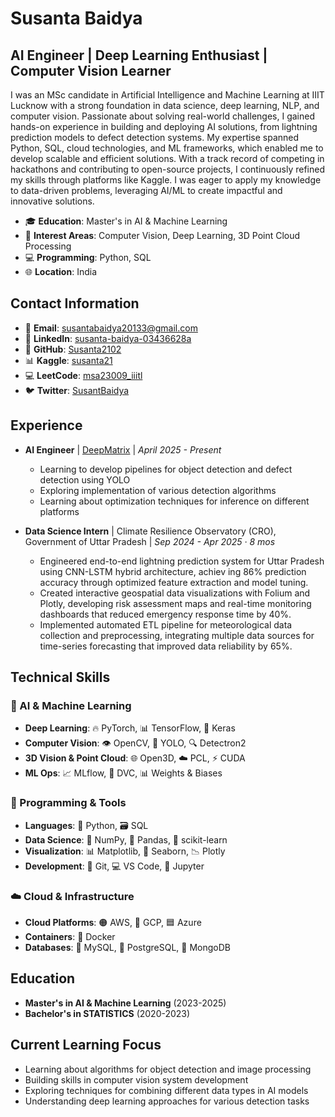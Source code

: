 # Susanta Baidya
## AI Engineer | Deep Learning Enthusiast | Computer Vision Learner

I was an MSc candidate in Artificial Intelligence and Machine Learning at IIIT Lucknow with a strong foundation in data science, deep learning, NLP, and computer vision. Passionate about solving real-world challenges, I gained hands-on experience in building and deploying AI solutions, from lightning prediction models to defect detection systems. My expertise spanned Python, SQL, cloud technologies, and ML frameworks, which enabled me to develop scalable and efficient solutions. With a track record of competing in hackathons and contributing to open-source projects, I continuously refined my skills through platforms like Kaggle. I was eager to apply my knowledge to data-driven problems, leveraging AI/ML to create impactful and innovative solutions.

- 🎓 **Education**: Master's in AI & Machine Learning
- 🔭 **Interest Areas**: Computer Vision, Deep Learning, 3D Point Cloud Processing
- 💻 **Programming**: Python, SQL
- 🌐 **Location**: India

## Contact Information
- 📧 **Email**: [susantabaidya20133@gmail.com](mailto:susantabaidya20133@gmail.com)
- 🔗 **LinkedIn**: [susanta-baidya-03436628a](https://www.linkedin.com/in/susanta-baidya-03436628a/)
- 🐙 **GitHub**: [Susanta2102](https://github.com/Susanta2102)
- 📊 **Kaggle**: [susanta21](https://www.kaggle.com/susanta21)
- 💻 **LeetCode**: [msa23009_iiitl](https://leetcode.com/u/msa23009_iiitl/)
- 🐦 **Twitter**: [SusantBaidya](https://x.com/SusantBaidya)

## Experience

- **AI Engineer** | [DeepMatrix](https://deepmatrix.io) | *April 2025 - Present*
  - Learning to develop pipelines for object detection and defect detection using YOLO
  - Exploring implementation of various detection algorithms
  - Learning about optimization techniques for inference on different platforms
  

- **Data Science Intern** | Climate Resilience Observatory (CRO), Government of Uttar Pradesh | *Sep 2024 - Apr 2025 · 8 mos*
  -  Engineered end-to-end lightning prediction system for Uttar Pradesh using CNN-LSTM hybrid architecture, achiev
     ing 86% prediction accuracy through optimized feature extraction and model tuning.
  -  Created interactive geospatial data visualizations with Folium and Plotly, developing risk assessment maps and
     real-time monitoring dashboards that reduced emergency response time by 40%.
  -  Implemented automated ETL pipeline for meteorological data collection and preprocessing, integrating multiple
     data sources for time-series forecasting that improved data reliability by 65%.

## Technical Skills

### 🧠 AI & Machine Learning
- **Deep Learning**: 🔥 PyTorch, 📊 TensorFlow, 🧠 Keras
- **Computer Vision**: 👁️ OpenCV, 🎯 YOLO, 🔍 Detectron2
- **3D Vision & Point Cloud**: 🌐 Open3D, ☁️ PCL, ⚡ CUDA
- **ML Ops**: 📈 MLflow, 🔄 DVC, 📊 Weights & Biases

### 🔧 Programming & Tools
- **Languages**: 🐍 Python,  🗃️ SQL
- **Data Science**: 🔢 NumPy, 🐼 Pandas, 🧪 scikit-learn
- **Visualization**: 📊 Matplotlib, 🌊 Seaborn, 📉 Plotly
- **Development**: 🔄 Git, 💻 VS Code, 📓 Jupyter

### ☁️ Cloud & Infrastructure
- **Cloud Platforms**: 🟠 AWS, 🔵 GCP, 🟦 Azure
- **Containers**: 🐳 Docker
- **Databases**: 🐬 MySQL, 🐘 PostgreSQL, 🍃 MongoDB

## Education
- **Master's in AI & Machine Learning** (2023-2025)
- **Bachelor's in STATISTICS** (2020-2023)

## Current Learning Focus
- Learning about algorithms for object detection and image processing
- Building skills in computer vision system development
- Exploring techniques for combining different data types in AI models
- Understanding deep learning approaches for various detection tasks
